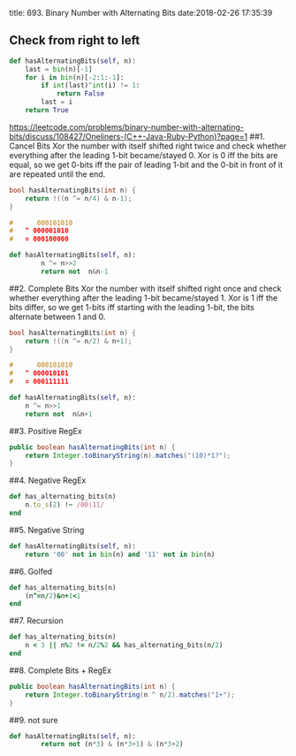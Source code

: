 title: 693. Binary Number with Alternating Bits
date:2018-02-26 17:35:39

## Check from right to left
```python
def hasAlternatingBits(self, n):
    last = bin(n)[-1]
    for i in bin(n)[-2:1:-1]:
        if int(last)^int(i) != 1:
            return False
        last = i
    return True
```

https://leetcode.com/problems/binary-number-with-alternating-bits/discuss/108427/Oneliners-(C++-Java-Ruby-Python)?page=1
##1. Cancel Bits
Xor the number with itself shifted right twice and check whether everything after the leading 1-bit became/stayed 0. Xor is 0 iff the bits are equal, so we get 0-bits iff the pair of leading 1-bit and the 0-bit in front of it are repeated until the end.

```c++
bool hasAlternatingBits(int n) {
    return !((n ^= n/4) & n-1);
}

#      000101010
#   ^ 000001010
#   = 000100000
```
```python
def hasAlternatingBits(self, n):
        n ^= n>>2
        return not  n&n-1
```

##2. Complete Bits
Xor the number with itself shifted right once and check whether everything after the leading 1-bit became/stayed 1. Xor is 1 iff the bits differ, so we get 1-bits iff starting with the leading 1-bit, the bits alternate between 1 and 0.
```c++
bool hasAlternatingBits(int n) {
    return !((n ^= n/2) & n+1);
}

#      000101010
#   ^ 000010101
#   = 000111111
```
```python
def hasAlternatingBits(self, n):
    n ^= n>>1
    return not  n&n+1
```
##3. Positive RegEx
```java
public boolean hasAlternatingBits(int n) {
    return Integer.toBinaryString(n).matches("(10)*1?");
}
```

##4. Negative RegEx
```ruby
def has_alternating_bits(n)
    n.to_s(2) !~ /00|11/
end
```
##5. Negative String
```python
def hasAlternatingBits(self, n):
    return '00' not in bin(n) and '11' not in bin(n)
```
##6. Golfed
```ruby
def has_alternating_bits(n)
    (n^=n/2)&n+1<1
end
```
##7. Recursion
```ruby
def has_alternating_bits(n)
    n < 3 || n%2 != n/2%2 && has_alternating_bits(n/2)
end
```
##8. Complete Bits + RegEx
```java
public boolean hasAlternatingBits(int n) {
    return Integer.toBinaryString(n ^ n/2).matches("1+");
}
```
##9. not sure
```python
def hasAlternatingBits(self, n):
        return not (n*3) & (n*3+1) & (n*3+2)
```